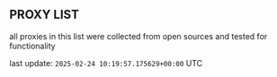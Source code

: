 ## PROXY LIST

all proxies in this list were collected from open sources and tested for functionality

last update: `2025-02-24 10:19:57.175629+00:00` UTC